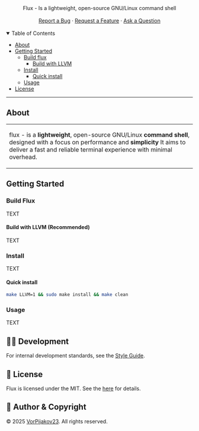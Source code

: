 <div align="center">
  Flux - Is a lightweight, open-source GNU/Linux command shell
  <br />
  <br />
  <a href="https://github.com/VorPijakov23/flux/issues/new?template=bug_report.md">Report a Bug</a>
  ·
  <a href="https://github.com/VorPijakov23/flux/issues/new?template=feature_request.md">Request a Feature</a>
  ·
  <a href="https://github.com/VorPijakov23/flux/discussions">Ask a Question</a>
</div>

<br />

<details open="open">
<summary>Table of Contents</summary>

- [About](#about)
- [Getting Started](#getting-started)
  - [Build flux](#build-flux)
    - [Build with LLVM](#built-with-llvm)
  - [Install](#install)
    - [Quick install](#quick-install)
  - [Usage](#usage)
- [License](#license)
</details>

---

## About

<table>
<tr>
<td>

flux - is a **lightweight**, open-source GNU/Linux **command shell**, designed with a focus on performance and **simplicity**
It aims to deliver a fast and reliable terminal experience with minimal overhead.
</td>
</tr>
</table>

## Getting Started

### Build Flux
TEXT

#### Build with LLVM (Recommended)
TEXT

### Install
TEXT

#### Quick install
```bash
make LLVM=1 && sudo make install && make clean
```

### Usage
TEXT


## 👩‍💻 Development
For internal development standards, see the [Style Guide](STYLEGUIDE.md).

## 📄 License
Flux is licensed under the MIT. See the [here](LICENSE) for details.

## 👤 Author & Copyright
© 2025 [VorPijakov23](https://github.com/VorPijakov23). All rights reserved.
